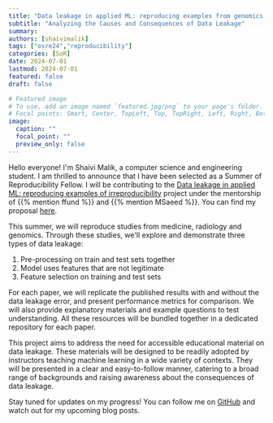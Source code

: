 ```yaml
---
title: "Data leakage in applied ML: reproducing examples from genomics, medicine and radiology"
subtitle: "Analyzing the Causes and Consequences of Data Leakage"
summary:
authors: [shaivimalik]
tags: ["osre24","reproducibility"]
categories: [SoR]
date: 2024-07-01
lastmod: 2024-07-01
featured: false
draft: false

# Featured image
# To use, add an image named `featured.jpg/png` to your page's folder.
# Focal points: Smart, Center, TopLeft, Top, TopRight, Left, Right, BottomLeft, Bottom, BottomRight.
image:
  caption: ""
  focal_point: ""
  preview_only: false
---
```


Hello everyone! I'm Shaivi Malik, a computer science and engineering student. I am thrilled to announce that I have been selected as a Summer of Reproducibility Fellow. I will be contributing to the [Data leakage in applied ML: reproducing examples of irreproducibility](/project/osre24/nyu/data-leakage/) project under the mentorship of {{% mention ffund %}} and {{% mention MSaeed %}}. You can find my proposal [here](https://drive.google.com/file/d/1WAsDif61O2fWgtkl75bQAnIcm2hryt8z/view?usp=sharing). 

This summer, we will reproduce studies from medicine, radiology and genomics. Through these studies, we'll explore and demonstrate three types of data leakage:

  1. Pre-processing on train and test sets together
  2. Model uses features that are not legitimate
  3. Feature selection on training and test sets

For each paper, we will replicate the published results with and without the data leakage error, and present performance metrics for comparison. We will also provide explanatory materials and example questions to test understanding. All these resources will be bundled together in a dedicated repository for each paper. 

This project aims to address the need for accessible educational material on data leakage. These materials will be designed to be readily adopted by instructors teaching machine learning in a wide variety of contexts. They will be presented in a clear and easy-to-follow manner, catering to a broad range of backgrounds and raising awareness about the consequences of data leakage.

Stay tuned for updates on my progress! You can follow me on [GitHub](https://github.com/shaivimalik) and watch out for my upcoming blog posts.